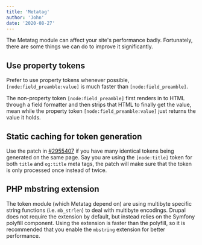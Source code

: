```yaml
---
title: 'Metatag'
author: 'John'
date: '2020-08-27'
---
```


The Metatag module can affect your site's performance badly. Fortunately, there are some things we can do to improve it significantly.

## Use property tokens

Prefer to use property tokens whenever possible, `[node:field_preamble:value]` is much faster than `[node:field_preamble]`.

The non-property token `[node:field_preamble]` first renders in to HTML through a field formatter and then strips that HTML to finally get the value, mean while the property token `[node:field_preamble:value]` just returns the value it holds.

## Static caching for token generation

Use the patch in [#2955407](https://www.drupal.org/project/metatag/issues/2955407) if you have many identical tokens being generated on the same page. Say you are using the `[node:title]` token for both `title` and `og:title` meta tags, the patch will make sure that the token is only processed once instead of twice.

## PHP mbstring extension

The token module (which Metatag depend on) are using multibyte specific string functions (i.e. `mb_strlen`) to deal with multibyte encodings. Drupal does not require the extension by default, but instead relies on the Symfony polyfill component. Using the extension is faster than the polyfill, so it is recommended that you enable the `mbstring` extension for better performance.